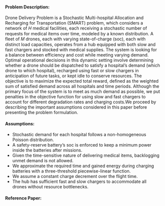 #### Problem Description:

Drone Delivery Problem is a Stochastic Multi-hospital Allocation and Recharging for Transportation (SMART) problem, which considers a network of 𝐻 medical facilities, each receiving a stochastic number of requests for medical items over time, modeled by a known distribution. A fleet of 𝑀 drones, each with varying state-of-charge (soc), each with distinct load capacities,  operates from a hub equipped with both slow and fast chargers and stocked with medical supplies. The system is looking for a balance between efficiency and cost while meeting varying demand. Optimal operational decisions in this dynamic setting involve determining whether a drone should be dispatched to satisfy a hospital’s demand (which drone to which hospital), recharged using fast or slow chargers in anticipation of future tasks, or kept idle to conserve resources. The objective is to maximize the expected total reward, defined as the weighted sum of satisfied demand across all hospitals and time periods. Although the primary focus of the system is to meet as much demand as possible, we put penalties in the objective function for using slow and fast chargers to account for different degradation rates and charging costs.We proceed by describing the important assumptions considered in this paper before presenting the problem formulation.





#### Assumptions:

* Stochastic demand for each hospital follows a non-homogeneous Poisson distribution.
* A safety-reserve battery’s soc is enforced to keep a minimum power inside the batteries after missions.
* Given the time-sensitive nature of delivering medical items, backlogging unmet demand is not allowed.
* We approximate the required time and gained energy during charging batteries with a three-threshold piecewise-linear function.
* We assume a constant charge decrement over the flight time.
* The hub has sufficient fast and slow chargers to accommodate all drones without resource bottlenecks.

#### Reference Paper:
